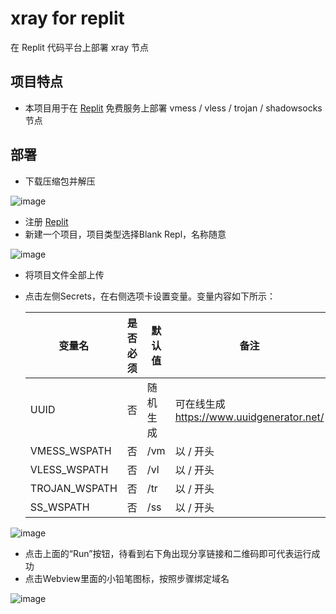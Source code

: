 # xray for replit

在 Replit 代码平台上部署 xray 节点

## 项目特点

* 本项目用于在 [Replit](https://replit.com/) 免费服务上部署 vmess / vless / trojan / shadowsocks 节点

## 部署

* 下载压缩包并解压

![image](https://user-images.githubusercontent.com/122191366/218304812-289de515-cd33-4233-b42d-184647715d34.png)

* 注册 [Replit](https://replit.com/)
* 新建一个项目，项目类型选择Blank Repl，名称随意

![image](https://user-images.githubusercontent.com/122191366/218304834-5bebffb1-882c-43eb-ba80-6af020575df9.png)

* 将项目文件全部上传
* 点击左侧Secrets，在右侧选项卡设置变量。变量内容如下所示：

  | 变量名 | 是否必须 | 默认值 | 备注 |
  | ------------  | ------ | ------ | ------ |
  | UUID          | 否 | 随机生成 | 可在线生成 https://www.uuidgenerator.net/ |
  | VMESS_WSPATH  | 否 | /vm | 以 / 开头 |
  | VLESS_WSPATH  | 否 | /vl | 以 / 开头 |
  | TROJAN_WSPATH | 否 | /tr | 以 / 开头 |
  | SS_WSPATH     | 否 | /ss | 以 / 开头 |

![image](https://user-images.githubusercontent.com/122191366/218304846-6c6f80f9-b5ce-4eeb-82dd-5f201f1fc2bf.png)

* 点击上面的“Run”按钮，待看到右下角出现分享链接和二维码即可代表运行成功
* 点击Webview里面的小铅笔图标，按照步骤绑定域名

![image](https://user-images.githubusercontent.com/122191366/218304873-3aefe218-272f-4a1b-b0ee-0e4552b12db7.png)
